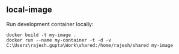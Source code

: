 ## local-image

Run development container locally:
```
docker build -t my-image .
docker run --name my-container -t -d -v C:\Users\rajesh.gupta\Work\shared:/home/rajesh/shared my-image
```

